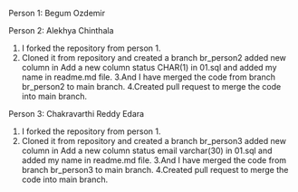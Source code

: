Person 1: Begum Ozdemir

Person 2: Alekhya Chinthala

1. I forked the repository from person 1.
2. Cloned it from repository and created a branch br_person2
added new column in Add a new column status CHAR(1) in 01.sql
and added my name in readme.md file.
3.And I have merged the code from branch br_person2 to main branch.
4.Created pull request to merge the code into main branch.

Person 3: Chakravarthi Reddy Edara

1. I forked the repository from person 1.
2. Cloned it from repository and created a branch br_person3
added new column in Add a new column status email varchar(30) in 01.sql
and added my name in readme.md file.
3.And I have merged the code from branch br_person3 to main branch.
4.Created pull request to merge the code into main branch.

